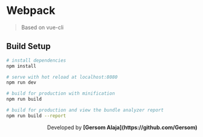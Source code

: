 # Webpack

> Based on vue-cli

## Build Setup

``` bash
# install dependencies
npm install

# serve with hot reload at localhost:8080
npm run dev

# build for production with minification
npm run build

# build for production and view the bundle analyzer report
npm run build --report
```

<p style="text-align:right">
  Developed by <strong>[Gersom Alaja](https://github.com/Gersom)</strong> <br />
</p>
